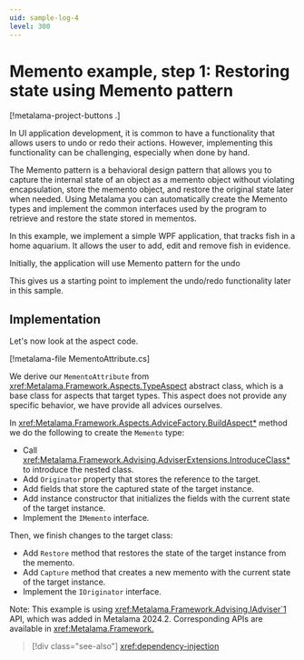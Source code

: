 ```yaml
---
uid: sample-log-4
level: 300
---
```


# Memento example, step 1: Restoring state using Memento pattern

[!metalama-project-buttons .]

In UI application development, it is common to have a functionality that allows users to undo or redo their actions.
However, implementing this functionality can be challenging, especially when done by hand.

The Memento pattern is a behavioral design pattern that allows you to capture the internal state of an object as a memento 
object without violating encapsulation, store the memento object, and restore the original state later when needed. 
Using Metalama you can automatically create the Memento types and implement the common interfaces used by the program to 
retrieve and restore the state stored in mementos.

In this example, we implement a simple WPF application, that tracks fish in a home aquarium. It allows the user to add, 
edit and remove fish in evidence. 

Initially, the application will use Memento pattern for the undo

This gives us a starting point to implement the undo/redo functionality later in this sample.

## Implementation

Let's now look at the aspect code.

[!metalama-file MementoAttribute.cs]

We derive our `MementoAttribute` from <xref:Metalama.Framework.Aspects.TypeAspect> abstract class, which is a base class
for aspects that target types. This aspect does not provide any specific behavior, we have provide all advices ourselves.

In <xref:Metalama.Framework.Aspects.AdviceFactory.BuildAspect*> method we do the following to create the `Memento` type:
- Call <xref:Metalama.Framework.Advising.AdviserExtensions.IntroduceClass*> to introduce the nested class.
- Add `Originator` property that stores the reference to the target.
- Add fields that store the captured state of the target instance.
- Add instance constructor that initializes the fields with the current state of the target instance.
- Implement the `IMemento` interface.

Then, we finish changes to the target class:
- Add `Restore` method that restores the state of the target instance from the memento.
- Add `Capture` method that creates a new memento with the current state of the target instance.
- Implement the `IOriginator` interface.

Note: This example is using <xref:Metalama.Framework.Advising.IAdviser`1> API, which was added in Metalama 2024.2.
Corresponding APIs are available in <xref:Metalama.Framework.>


> [!div class="see-also"]
> <xref:dependency-injection>
